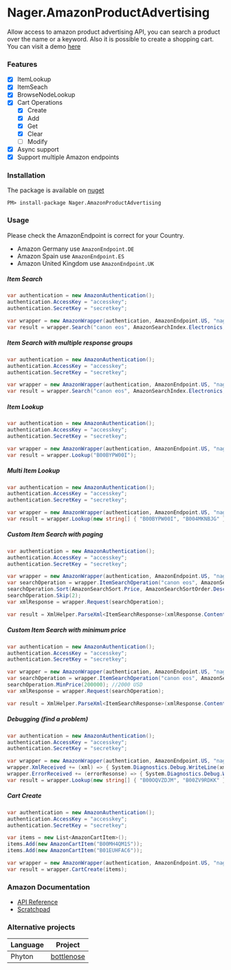 # Nager.AmazonProductAdvertising
Allow access to amazon product advertising API, you can search a product over the name or a keyword. Also it is possible to create a shopping cart. You can visit a demo [here](https://shop.nager.at)

### Features
- [x] ItemLookup
- [x] ItemSeach
- [x] BrowseNodeLookup
- [x] Cart Operations
  - [x] Create
  - [x] Add
  - [x] Get
  - [x] Clear
  - [ ] Modify
- [x] Async support
- [x] Support multiple Amazon endpoints

### Installation
The package is available on [nuget](https://www.nuget.org/packages/Nager.AmazonProductAdvertising)
```
PM> install-package Nager.AmazonProductAdvertising
```

### Usage

Please check the AmazonEndpoint is correct for your Country.
- Amazon Germany use `AmazonEndpoint.DE`
- Amazon Spain use `AmazonEndpoint.ES`
- Amazon United Kingdom use `AmazonEndpoint.UK`

##### Item Search
```cs
var authentication = new AmazonAuthentication();
authentication.AccessKey = "accesskey";
authentication.SecretKey = "secretkey";

var wrapper = new AmazonWrapper(authentication, AmazonEndpoint.US, "nager-20");
var result = wrapper.Search("canon eos", AmazonSearchIndex.Electronics, AmazonResponseGroup.Large);
```

##### Item Search with multiple response groups
```cs
var authentication = new AmazonAuthentication();
authentication.AccessKey = "accesskey";
authentication.SecretKey = "secretkey";

var wrapper = new AmazonWrapper(authentication, AmazonEndpoint.US, "nager-20");
var result = wrapper.Search("canon eos", AmazonSearchIndex.Electronics, AmazonResponseGroup.Small | AmazonResponseGroup.TopSellers);
```

##### Item Lookup
```cs
var authentication = new AmazonAuthentication();
authentication.AccessKey = "accesskey";
authentication.SecretKey = "secretkey";

var wrapper = new AmazonWrapper(authentication, AmazonEndpoint.US, "nager-20");
var result = wrapper.Lookup("B00BYPW00I");
```

##### Multi Item Lookup
```cs
var authentication = new AmazonAuthentication();
authentication.AccessKey = "accesskey";
authentication.SecretKey = "secretkey";

var wrapper = new AmazonWrapper(authentication, AmazonEndpoint.US, "nager-20");
var result = wrapper.Lookup(new string[] { "B00BYPW00I", "B004MKNBJG" });
```

##### Custom Item Search with paging
```cs
var authentication = new AmazonAuthentication();
authentication.AccessKey = "accesskey";
authentication.SecretKey = "secretkey";

var wrapper = new AmazonWrapper(authentication, AmazonEndpoint.US, "nager-20");
var searchOperation = wrapper.ItemSearchOperation("canon eos", AmazonSearchIndex.Electronics);
searchOperation.Sort(AmazonSearchSort.Price, AmazonSearchSortOrder.Descending);
searchOperation.Skip(2);
var xmlResponse = wrapper.Request(searchOperation);

var result = XmlHelper.ParseXml<ItemSearchResponse>(xmlResponse.Content);
```

##### Custom Item Search with minimum price
```cs
var authentication = new AmazonAuthentication();
authentication.AccessKey = "accesskey";
authentication.SecretKey = "secretkey";

var wrapper = new AmazonWrapper(authentication, AmazonEndpoint.US, "nager-20");
var searchOperation = wrapper.ItemSearchOperation("canon eos", AmazonSearchIndex.Electronics);
searchOperation.MinPrice(200000); //2000 USD
var xmlResponse = wrapper.Request(searchOperation);

var result = XmlHelper.ParseXml<ItemSearchResponse>(xmlResponse.Content);
```

##### Debugging (find a problem)
```cs
var authentication = new AmazonAuthentication();
authentication.AccessKey = "accesskey";
authentication.SecretKey = "secretkey";

var wrapper = new AmazonWrapper(authentication, AmazonEndpoint.US, "nager-20");
wrapper.XmlReceived += (xml) => { System.Diagnostics.Debug.WriteLine(xml); };
wrapper.ErrorReceived += (errorResonse) => { System.Diagnostics.Debug.WriteLine(errorResonse.Error.Message); };
var result = wrapper.Lookup(new string[] { "B00OQVZDJM", "B00ZV9RDKK" });
```

##### Cart Create
```cs
var authentication = new AmazonAuthentication();
authentication.AccessKey = "accesskey";
authentication.SecretKey = "secretkey";

var items = new List<AmazonCartItem>();
items.Add(new AmazonCartItem("B00MH4QM1S"));
items.Add(new AmazonCartItem("B01EUHFAC6"));

var wrapper = new AmazonWrapper(authentication, AmazonEndpoint.US, "nager-20");
var result = wrapper.CartCreate(items);
```

### Amazon Documentation
- [API Reference](http://docs.aws.amazon.com/AWSECommerceService/latest/DG/CHAP_ApiReference.html)
- [Scratchpad](https://webservices.amazon.com/scratchpad/index.html)


### Alternative projects
| Language | Project |
| ------------- | ------------- |
| Phyton | [bottlenose](https://github.com/lionheart/bottlenose) |

